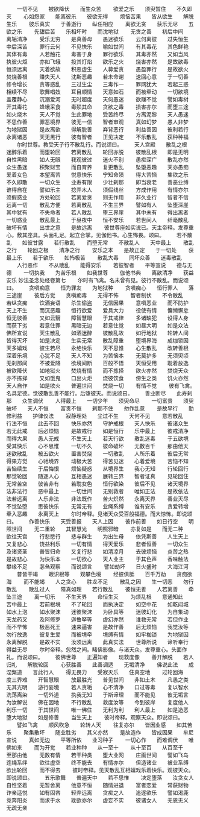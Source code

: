 <!-- { "loadSidebar": true } -->
　　一切不见　　被欲降伏　　而生众苦
　　欲爱之乐　　须臾暂住　　不久即灭
　　心如怨家　　能离彼乐　　彼欲无得
　　烦恼苦果　　皆从欲生　　解脱生乐
　　彼乐真实　　于善逝行　　纵任相应
　　离欲无贪　　获乐无尽　　五欲之乐
　　先甜后苦　　乐相坏时　　而沈地狱
　　无贪之善　　初后中间　　离垢清净
　　受乐无穷　　是真善母　　愚迷欲乐
　　云何离彼　　过失恒生　　中后深苦
　　罪行云何　　不见快乐　　喻如世间
　　有其毒花　　其色鲜艳　　其体有毒
　　人若触花　　毒害于身　　罪行欲乐
　　其毒亦然　　又如当风　　执彼火炬
　　亦如飞蛾　　投其灯焰　　欲乐之火
　　烧害亦然　　是故欲毒　　恒须远离
　　天着欲故　　积恶虚生　　人募爱贪
　　愚盈罪行　　是故欲火　　焚烧善根
　　赚失天人　　沈斯恶趣　　若未命谢
　　速回心意　　于一切善　　修令增长
　　贪等惑乱　　三过生尘　　三毒作一
　　罪网犹大　　若起三惑　　相续不尽
　　歌舞唱妓　　耳目顺情　　天意如石
　　而被牵动　　一切欲境　　盖覆静心
　　沉溺爱河　　无时超度　　天何愚迷
　　欲赚不觉　　譬如毒树　　开其毒花
　　蜂蛾采食　　毒殒其命　　贪欲之毒
　　损害亦尔　　而堕三途　　如火烧木
　　天人不觉　　生此罪地　　受苦终尽
　　方离泥黎　　天人愚迷　　不思作善
　　罪恶境界　　彼无一信　　智者审观
　　真如幻梦　　愚人非梦　　为地狱因
　　是故离欲　　得解脱善　　弃背恶行
　　利益善因　　彼利若行　　永离诸恶
　　天无黑行　　彼有智者　　正见决定
　　不乐散乱　　获种种福
　　尔时世尊。教受天子行不散乱行。而说颂曰。
　　天人宫殿　　散乱之根　　迷醉乐着
　　而堕轮回　　若离散乱　　轮回亦脱
　　彼散乱根　　即是无明　　自性黑暗
　　如人无眼　　我观彼过　　迷火不别
　　愚痴深广　　散乱亦然　　众生愚迷
　　积聚财宝　　而自育养　　复更散乱
　　坠堕恶趣　　天亦愚痴　　爱着女色
　　本望离苦　　悦意快乐　　宁知命殒
　　得大苦恼　　集欲之乐　　不久即散
　　一切众生　　业寿有限　　少壮刹那
　　即当衰老　　善恶业缚　　谁得自在
　　譬如乐主　　捻弄木人　　须假线丝
　　方成作用　　有情亦尔　　须假惑业
　　方处轮回　　若离爱贪　　则无作用
　　非久业行　　智者不信　　远离一切
　　散乱方便　　若离散乱　　不生三界
　　譬如有人　　坠堕深崖　　其中犹有
　　不失命者　　若人散乱　　堕三界崖
　　其中未有　　得出离者　　一切惑业
　　散乱最上　　于昼夜中　　恒不安乐
　　若世间人　　纤毫散乱　　破坏有情
　　出世之意　　是故远离
　　彼世尊座如实说已。天主帝释。发尊重心。敷其座具。头面礼足。起立合掌。见伽他书。心生怖畏。颂曰。
　　若不散乱　　如彼甘露　　若行散乱
　　而堕无常　　不散乱人　　天中最上
　　散乱之行　　轮回之根　　清净之行
　　安乐之本　　是故正定　　于一切处
　　获最上乐　　若于欲乐　　如怖极苦
　　散乱大毒　　同坏众善　　迷毒散乱
　　人行恶作　　不从散乱　　能得安乐
　　若彼智者　　平等宣说　　德与无德
　　一切执我　　为苦乐根　　如我世尊
　　伽他书典　　离欲清净　　获益安乐
妙法圣念处经卷第七
　　尔时有飞禽。名未曾有见。彼行不散乱。而说颂曰。
　　贪嗔痴意　　恒为罪友　　为地狱种
　　贪嗔痴心　　恒行罪人　　落三途崖
　　彼后方觉　　贪嗔痴毒　　无得不怖
　　智者制伏　　不令散乱　　若纵贪痴
　　饮酒妄语　　杀生偷盗　　无信因果
　　意嗔恶业　　而不防护　　天上不生
　　而沉恶趣　　恒行欲爱　　爱具大力
　　役使有情　　慵懒懈怠　　恒无彼善
　　又如云翳　　障智慧眼　　于其戒律
　　多诸缺犯　　设得人身　　而获下劣
　　若意住罪　　黑暗无边　　若意住觉
　　如昼大明　　如是众法　　佛所宣说
　　天生散乱　　如酒迷醉　　彼散乱故
　　如行地狱　　轮转人间　　皆得灭坏
　　如是决定　　生实无常　　散乱障重
　　堕境界海　　成枷锁因　　天多嬉戏
　　彼生若尽　　永绝快乐　　天不思惟
　　心生散乱　　改转善根　　深着乐境
　　心犹不足　　天人不知　　为苦恼本
　　无莫护多　　无须臾顷　　无刹那间
　　不被爱降　　欲境间断　　百般不悟
　　天恒受用　　耽着放逸　　被欲降伏
　　如地狱火　　焚烧有情　　而不拣择
　　欲火亦然　　焚烧天众　　亦不拣择
　　又如饿鬼　　口出火炬　　烧彼饮食
　　傍生之类　　饥火亦然　　天人自作
　　如是欲火　　普遍世间　　焚烧一切
　　有情不觉
　　彼有飞禽。名具足德。觉彼散乱善不能行。后堕彼天。而说颂曰。
　　善业断尽　　此寿刹那　　众生调伏
　　人得最上　　一切少年　　须臾命尽
　　一切富贵　　须臾破坏　　天人不恒
　　富贵不恒　　刹那不住　　勿作乱意
　　是故早行　　勤修利益　　护律仪法
　　寂静理处　　尘过不生　　天何不见
　　意若散乱　　行法不恒　　此去不回
　　快乐亦然　　守护戒根　　天人快乐
　　彼诸众生　　若无此戒　　后必烦恼
　　是故戒行　　如是恒行　　乐中最上
　　彼戒清净　　而得大果　　愚人无戒
　　不生天上　　若天行欲　　散乱迷毒
　　于五欲境　　受其快乐　　心不思惟
　　一切不久　　彼命破坏　　无数百千
　　那由他天　　迷欲散乱　　被五欲火
　　置害焚烧　　一切散乱　　人所乐着
　　彼后无常　　得果方觉　　心驰境界
　　动极大苦　　得苦见迷　　心着爱境
　　苦恼不知　　苦恼续生　　于后悔恨
　　烦恼疑惑　　从境界生　　我心无知
　　行轮回行　　那觉轮回　　随逐人心
　　互相愚迷　　展转三界　　智者证真
　　见轮回住　　无常苦空　　彼苦非有
　　若耽女色　　恒行欲染　　彼后不见
　　诸天境界　　法非法行　　恶中最上
　　一切世间　　无别救者　　唯如正法
　　是故依法　　法若远离　　人乐非法
　　非法既作　　苦火炽然　　永离天界
　　善业灭尽　　不觉坠堕　　思彼快乐
　　无常无有　　业绳系缚　　谁有安乐
　　贪爱转增　　牵入恶趣　　永离天上
　　尔时帝释。见诸天众受百般福德。而大惊怖。即说颂曰。
　　作善快乐　　天受善报　　天人上因
　　彼作前善　　如日行空　　明照世间
　　无二重轮　　其智慧光　　明照邪暗
　　亦复如是　　而无二种　　欲往天宫
　　行悲愍行　　悲与群生　　为出生母
　　依凭斯善　　人生天上　　又复悲心
　　饶益利乐　　一切有情　　得天爱乐
　　悲者恒善　　一切众生　　及诸贤圣
　　普皆归命　　又复行悲　　如清凉月
　　去彼烦恼　　炎苦之热　　是故悲心
　　为快乐本　　一切欲心　　天人业主
　　于其色声　　香味触法　　攀缘不足
　　苾刍观察　　而说颂言
　　譬如劫坏　　日火盛时　　大海江河
　　普皆干竭　　眼识根等　　观攀色境
　　经彼俱胝　　百千万劫　　贪痴欲海
　　而不能竭　　人之贪心　　胜龙不足
　　散乱之因　　生一切恶　　勿行散乱
　　散乱过人　　障真如理　　若行散乱
　　彼恒无善　　人若离善　　牵坠三途
　　离一切乐　　不生天界　　命恒生灭
　　为烦乱根　　意通知此　　苦中最上
　　若前根境　　不了轮回　　而执决定
　　如空中花　　如乾闼城　　如水上泡
　　如水聚沫　　迷彼聚沫　　为卧具等
　　迷彼幻化　　为自集动　　天龙药叉
　　及阿修罗　　迦鲁拏等　　虚幻亦然
　　谁救无常　　若但作业　　而不早怖
　　极恶死王　　速来逼害　　是故作善
　　后无烦恼　　我觉汝等　　勿行放逸
　　彼复生爱　　而被境牵　　境缚有情
　　如牢枷锁　　为地狱因　　永离解脱
　　是故不实　　汝须远离　　此真实法
　　世尊所说　　谛听奉行　　得益无尽
　　尔时帝释。忽然之间。睹佛影像。与诸天众。发尊重心。头面作礼。而说颂曰。
　　彼佛世尊　　正遍知者　　现救度像
　　善开解脱　　若人归礼　　解脱轮回
　　心获胜善　　此善调适　　无垢清净
　　佛说此法　　成涅槃道　　言此行人
　　得无畏力　　受寂灭乐　　住真空地
　　过轮回海　　度三界难　　开智慧眼
　　放最胜光　　普见世间　　非如土木
　　凡愚之类　　无其光明　　游行妄境
　　若人贪垢　　心不清净　　口过等毒
　　复以智水　　洗荡离染　　一切外道
　　执我无知　　于斯谛理　　而不能见
　　彼无垢言　　为汝解说　　佛在因地
　　不行散乱　　救度汝等　　今到彼岸
　　复度他人　　利乐一切　　于其世间
　　唯一佛住　　无利为利　　利人最上
　　如是造恶　　堕大地狱　　如是修善
　　当生天上
　　彼时帝释。观察天众。即说颂曰。
　　譬如飞禽　　顺风吹急　　轮转人天
　　往复亦尔　　皆因业感　　如其苦乐
　　聚集散坏　　随业胜劣　　其义亦然
　　是故造作　　皆成因果　　牟尼宣说
　　真如无边　　平等所依　　业习种子
　　一切心作　　而难调伏　　唯佛如来
　　而为开觉　　若业种种　　从一至十
　　从十至百　　从百至千　　至那由他
　　无数有情　　若干种类　　堕大业网
　　庄画世间　　譬如飞鸟　　连绳系绊
　　欲往虚空　　终不能去　　有情亦尔
　　但造诸业　　被业系缚　　欲出轮回
　　而不得去
　　彼时帝释。见天散乱互相嬉戏乐着快乐。观彼天众。即说颂曰。
　　五乐歌舞　　普遍天中　　若不思惟
　　决定堕落　　汝贪女人　　自性坚着
　　无暂舍离　　他意不恒　　随情进退
　　富者恋爱　　常获财物　　诈亲适悦
　　如有固吝　　轻弃远离　　贪痴之人
　　追逐欲乐　　譬如渴鹿　　竞奔阳炎
　　而求于水　　耽欲亦尔　　虚妄不实
　　彼诸女人　　无恩无义　　无疏无亲
